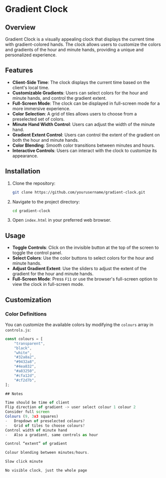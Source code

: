 # Gradient Clock

## Overview

Gradient Clock is a visually appealing clock that displays the current time with gradient-colored hands. The clock allows users to customize the colors and gradients of the hour and minute hands, providing a unique and personalized experience.

## Features

- **Client-Side Time**: The clock displays the current time based on the client's local time.
- **Customizable Gradients**: Users can select colors for the hour and minute hands, and control the gradient extent.
- **Full-Screen Mode**: The clock can be displayed in full-screen mode for a more immersive experience.
- **Color Selection**: A grid of tiles allows users to choose from a preselected set of colors.
- **Minute Hand Width Control**: Users can adjust the width of the minute hand.
- **Gradient Extent Control**: Users can control the extent of the gradient on both the hour and minute hands.
- **Color Blending**: Smooth color transitions between minutes and hours.
- **Interactive Controls**: Users can interact with the clock to customize its appearance.

## Installation

1. Clone the repository:
    ```bash
    git clone https://github.com/yourusername/gradient-clock.git
    ```
2. Navigate to the project directory:
    ```bash
    cd gradient-clock
    ```
3. Open `index.html` in your preferred web browser.

## Usage

- **Toggle Controls**: Click on the invisible button at the top of the screen to toggle the control panel.
- **Select Colors**: Use the color buttons to select colors for the hour and minute hands.
- **Adjust Gradient Extent**: Use the sliders to adjust the extent of the gradient for the hour and minute hands.
- **Full-Screen Mode**: Press `F11` or use the browser's full-screen option to view the clock in full-screen mode.

## Customization

### Color Definitions

You can customize the available colors by modifying the `colours` array in `controls.js`:

```javascript
const colours = [
    "transparent",
    "black",
    "white",
    "#32a8a2",
    "#9432a8",
    "#4ea832",
    "#a83250",
    "#cfa12d",
    "#cf2d7b",
];

## Notes 

Time should be time of client 
Flip direction of gradient -> user select colour 1 colour 2
Consider full screen
Colours (9, 3x3 squares)
-	Dropdown of preselected colours?
-	Grid of tiles to choose colours?
Control width of minute hand
-	Also a gradient, same controls as hour

Control “extent” of gradient

Colour blending between minutes/hours.

Slow click minute

No visible clock, just the whole page

